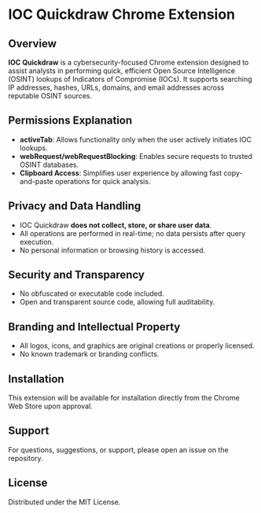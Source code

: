 # IOC Quickdraw Chrome Extension

## Overview
**IOC Quickdraw** is a cybersecurity-focused Chrome extension designed to assist analysts in performing quick, efficient Open Source Intelligence (OSINT) lookups of Indicators of Compromise (IOCs). It supports searching IP addresses, hashes, URLs, domains, and email addresses across reputable OSINT sources.

## Permissions Explanation
- **activeTab**: Allows functionality only when the user actively initiates IOC lookups.
- **webRequest/webRequestBlocking**: Enables secure requests to trusted OSINT databases.
- **Clipboard Access**: Simplifies user experience by allowing fast copy-and-paste operations for quick analysis.

## Privacy and Data Handling
- IOC Quickdraw **does not collect, store, or share user data**.
- All operations are performed in real-time; no data persists after query execution.
- No personal information or browsing history is accessed.

## Security and Transparency
- No obfuscated or executable code included.
- Open and transparent source code, allowing full auditability.

## Branding and Intellectual Property
- All logos, icons, and graphics are original creations or properly licensed.
- No known trademark or branding conflicts.

## Installation
This extension will be available for installation directly from the Chrome Web Store upon approval.

## Support
For questions, suggestions, or support, please open an issue on the repository.

## License
Distributed under the MIT License.
